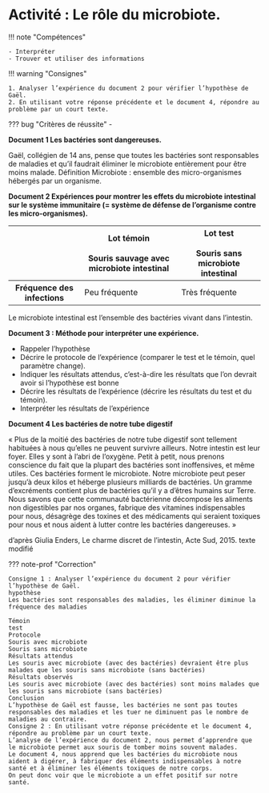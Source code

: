 # Activité : Le rôle du microbiote.

!!! note "Compétences"

    - Interpréter 
    - Trouver et utiliser des informations 

!!! warning "Consignes"

    1. Analyser l’expérience du document 2 pour vérifier l’hypothèse de Gaël.
    2. En utilisant votre réponse précédente et le document 4, répondre au problème par un court texte.
    
??? bug "Critères de réussite"
    - 




**Document 1 Les bactéries sont dangereuses.**

Gaël, collégien de 14 ans, pense que toutes les bactéries sont responsables de maladies et qu’il faudrait éliminer le microbiote entièrement pour être moins malade.
Définition Microbiote : ensemble des micro-organismes hébergés par un organisme. 

**Document 2 Expériences pour montrer les effets du microbiote intestinal sur le système immunitaire (= système de défense de l’organisme contre les micro-organismes).**

<table>
<thead>
  <tr>
    <th> 			<br>&nbsp;&nbsp;			 		</th>
    <th> 			Lot témoin<br> 			<br>Souris sauvage avec microbiote intestinal 		</th>
    <th> 			Lot test<br> 			<br>Souris sans microbiote intestinal 		</th>
  </tr>
</thead>
<tbody>
  <tr>
    <th> 			Fréquence des infections 		</th>
    <td> 			Peu fréquente 		</td>
    <td> 			Très fréquente 		</td>
  </tr>
</tbody>
</table>

Le microbiote intestinal est l’ensemble des bactéries vivant dans l’intestin.


**Document 3 : Méthode pour interpréter une expérience.**

- Rappeler l’hypothèse 
- Décrire le protocole de l’expérience (comparer le test et le témoin, quel paramètre change).
- Indiquer les résultats attendus, c’est-à-dire les résultats que l’on devrait avoir si l’hypothèse est bonne
- Décrire les résultats de l’expérience (décrire les résultats du test et du témoin).
- Interpréter les résultats de l’expérience
      

**Document 4 Les bactéries de notre tube digestif**

« Plus de la moitié des bactéries de notre tube digestif sont tellement habituées à nous qu’elles ne peuvent survivre ailleurs. Notre intestin est leur foyer. Elles y sont à l’abri de l’oxygène.
Petit à petit, nous prenons conscience du fait que la plupart des bactéries sont inoffensives, et même utiles. Ces bactéries forment le microbiote.
Notre microbiote peut peser jusqu’à deux kilos et héberge plusieurs milliards de bactéries. Un gramme d’excréments contient plus de bactéries qu’il y a d’êtres humains sur Terre.
Nous savons que cette communauté bactérienne décompose les aliments non digestibles par nos organes, fabrique des vitamines indispensables pour nous, désagrège des toxines et des médicaments qui seraient toxiques pour nous et nous aident à lutter contre les bactéries dangereuses. » 


d’après Giulia Enders, Le charme discret de l’intestin, Acte Sud, 2015. texte modifié


??? note-prof "Correction"

    Consigne 1 : Analyser l’expérience du document 2 pour vérifier l’hypothèse de Gaël.
    hypothèse
    Les bactéries sont responsables des maladies, les éliminer diminue la fréquence des maladies

    Témoin
    test
    Protocole
    Souris avec microbiote
    Souris sans microbiote
    Résultats attendus
    Les souris avec microbiote (avec des bactéries) devraient être plus malades que les souris sans microbiote (sans bactéries)
    Résultats observés
    Les souris avec microbiote (avec des bactéries) sont moins malades que les souris sans microbiote (sans bactéries)
    Conclusion
    L’hypothèse de Gaël est fausse, les bactéries ne sont pas toutes responsables des maladies et les tuer ne diminuent pas le nombre de maladies au contraire.
    Consigne 2 : En utilisant votre réponse précédente et le document 4, répondre au problème par un court texte.
    L’analyse de l’expérience du document 2, nous permet d’apprendre que le microbiote permet aux souris de tomber moins souvent malades.
    Le document 4, nous apprend que les bactéries du microbiote nous aident à digérer, à fabriquer des éléments indispensables à notre santé et à éliminer les éléments toxiques de notre corps.
    On peut donc voir que le microbiote a un effet positif sur notre santé.
